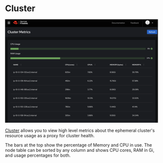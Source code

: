 # Cluster

![Cluster](images/cluster.png)

[Cluster](https://firelink.apps.crc-eph.r9lp.p1.openshiftapps.com/cluster) allows you to view high level metrics about the ephemeral cluster's resource usage as a proxy for cluster health.

The bars at the top show the percentage of Memory and CPU in use. The node table can be sorted by any column and shows CPU cores, RAM in Gi, and usage percentages for both.